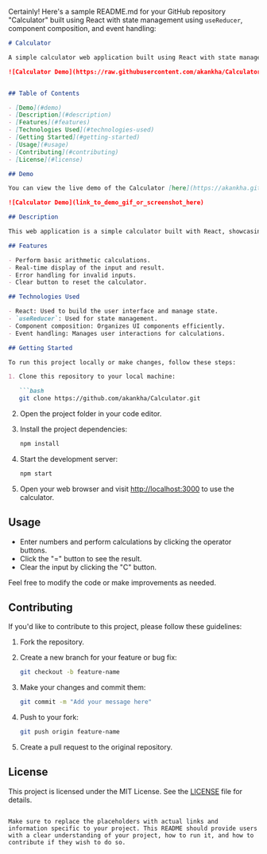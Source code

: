 Certainly! Here's a sample README.md for your GitHub repository "Calculator" built using React with state management using `useReducer`, component composition, and event handling:

```markdown
# Calculator

A simple calculator web application built using React with state management through `useReducer`, component composition, and event handling.

![Calculator Demo](https://raw.githubusercontent.com/akankha/Calculator/main/preview.gif)


## Table of Contents

- [Demo](#demo)
- [Description](#description)
- [Features](#features)
- [Technologies Used](#technologies-used)
- [Getting Started](#getting-started)
- [Usage](#usage)
- [Contributing](#contributing)
- [License](#license)

## Demo

You can view the live demo of the Calculator [here](https://akankha.github.io/Calculator/).

![Calculator Demo](link_to_demo_gif_or_screenshot_here)

## Description

This web application is a simple calculator built with React, showcasing the use of state management through `useReducer`, component composition, and event handling. It provides basic arithmetic operations such as addition, subtraction, multiplication, and division. This project serves as a practical example for learning React concepts and state management.

## Features

- Perform basic arithmetic calculations.
- Real-time display of the input and result.
- Error handling for invalid inputs.
- Clear button to reset the calculator.

## Technologies Used

- React: Used to build the user interface and manage state.
- `useReducer`: Used for state management.
- Component composition: Organizes UI components efficiently.
- Event handling: Manages user interactions for calculations.

## Getting Started

To run this project locally or make changes, follow these steps:

1. Clone this repository to your local machine:

   ```bash
   git clone https://github.com/akankha/Calculator.git
   ```

2. Open the project folder in your code editor.

3. Install the project dependencies:

   ```bash
   npm install
   ```

4. Start the development server:

   ```bash
   npm start
   ```

5. Open your web browser and visit [http://localhost:3000](http://localhost:3000) to use the calculator.

## Usage

- Enter numbers and perform calculations by clicking the operator buttons.
- Click the "=" button to see the result.
- Clear the input by clicking the "C" button.

Feel free to modify the code or make improvements as needed.

## Contributing

If you'd like to contribute to this project, please follow these guidelines:

1. Fork the repository.

2. Create a new branch for your feature or bug fix:

   ```bash
   git checkout -b feature-name
   ```

3. Make your changes and commit them:

   ```bash
   git commit -m "Add your message here"
   ```

4. Push to your fork:

   ```bash
   git push origin feature-name
   ```

5. Create a pull request to the original repository.

## License

This project is licensed under the MIT License. See the [LICENSE](LICENSE) file for details.
```

Make sure to replace the placeholders with actual links and information specific to your project. This README should provide users with a clear understanding of your project, how to run it, and how to contribute if they wish to do so.
